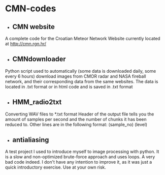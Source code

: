 CMN-codes
=========

  * ## CMN website
  
  A complete code for the Croatian Meteor Network Website currently located at http://cmn.rgn.hr/

  * ## CMNdownloader 
  
  Python script used to automatically (some data is downloaded daily, some every 6 hours) download images from CMOR radar and NASA fireball network, and their corresponding data from the same websites. The data is located in .txt format or in html code and is saved in .txt format

  * ## HMM_radio2txt
  
  Converting WAV files to *.txt format
  Header of the output file tells you the amount of samples per second and the number of chunks it has been reduced to.
  Other lines are in the following format: (sample_no) (level)

  * ## antialiasing 
    
  A test project I used to introduce myself to image processing with python. It is a slow and non-optimized brute-force approach and uses loops. A very bad code indeed.
  I don't have any intention to improve it, as it was just a quick introductory exercise. Use at your own risk.
